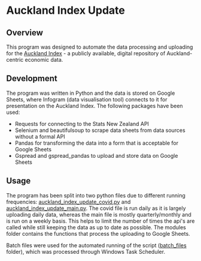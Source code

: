 # Auckland Index Update
## Overview
This program was designed to automate the data processing and uploading for the [Auckland Index](https://www.aucklandnz.com/auckland-index) - a publicly available, digital repository of Auckland-centric economic data.

## Development
The program was written in Python and the data is stored on Google Sheets, where Infogram (data visualisation tool) connects to it for presentation on the Auckland Index. The following packages have been used:
- Requests for connecting to the Stats New Zealand API
- Selenium and beautifulsoup to scrape data sheets from data sources without a formal API
- Pandas for transforming the data into a form that is acceptable for Google Sheets
- Gspread and gspread_pandas to upload and store data on Google Sheets

## Usage
The program has been split into two python files due to different running frequencies: [auckland_index_update_covid.py](auckland_index_update_covid.py) and [auckland_index_update_main.py](auckland_index_update_main.py). The covid file is run daily as it is largely uploading daily data, whereas the main file is mostly quarterly/monthly and is run on a weekly basis. This helps to limit the number of times the api's are called while still keeping the data as up to date as possible. The modules folder contains the functions that process the uploading to Google Sheets.

Batch files were used for the automated running of the script ([batch_files](batch_files) folder), which was processed through Windows Task Scheduler.
